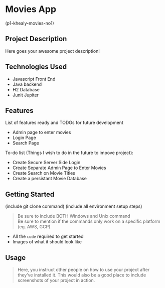# Movies App
(p1-khealy-movies-no1)

## Project Description

Here goes your awesome project description!

## Technologies Used

* Javascript Front End
* Java backend
* H2 Database
* Junit Jupiter

## Features

List of features ready and TODOs for future development
* Admin page to enter movies
* Login Page
* Search Page

To-do list (Things I wish to do in the future to impove project):
* Create Secure Server Side Login
* Create Separate Admin Page to Enter Movies
* Create Search on Movie Titles
* Create a persistant Movie Database

## Getting Started

(include git clone command)
(include all environment setup steps)

> Be sure to include BOTH Windows and Unix command  
> Be sure to mention if the commands only work on a specific platform (eg. AWS, GCP)

- All the `code` required to get started
- Images of what it should look like



## Usage

> Here, you instruct other people on how to use your project after they’ve installed it. This would also be a good place to include screenshots of your project in action.



